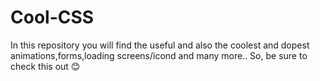# Cool-CSS
In this repository you will find the useful and also the coolest and dopest animations,forms,loading screens/icond and many more..
So, be sure to check this out 😊
